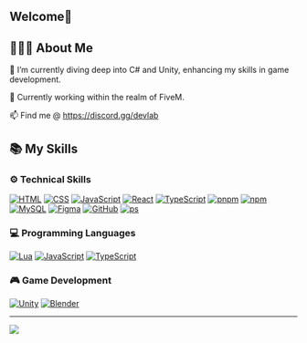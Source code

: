 ## Welcome👋

## 🙋🏻‍♂️ About Me
🌱 I’m currently diving deep into C# and Unity, enhancing my skills in game development.

💼 Currently working within the realm of FiveM.

📫 Find me @ https://discord.gg/devlab

## 📚 My Skills

### ⚙️ Technical Skills
[![HTML](https://skillicons.dev/icons?i=html)](https://skillicons.dev)
[![CSS](https://skillicons.dev/icons?i=css)](https://skillicons.dev)
[![JavaScript](https://skillicons.dev/icons?i=js)](https://skillicons.dev)
[![React](https://skillicons.dev/icons?i=react)](https://skillicons.dev)
[![TypeScript](https://skillicons.dev/icons?i=ts)](https://skillicons.dev)
[![pnpm](https://skillicons.dev/icons?i=pnpm)](https://skillicons.dev)
[![npm](https://skillicons.dev/icons?i=npm)](https://skillicons.dev)
[![MySQL](https://skillicons.dev/icons?i=mysql)](https://skillicons.dev)
[![Figma](https://skillicons.dev/icons?i=figma)](https://skillicons.dev)
[![GitHub](https://skillicons.dev/icons?i=github)](https://skillicons.dev)
[![ps](https://skillicons.dev/icons?i=ps)](https://skillicons.dev)

### 💻 Programming Languages
[![Lua](https://skillicons.dev/icons?i=lua)](https://skillicons.dev)
[![JavaScript](https://skillicons.dev/icons?i=js)](https://skillicons.dev)
[![TypeScript](https://skillicons.dev/icons?i=ts)](https://skillicons.dev)

### 🎮 Game Development
[![Unity](https://skillicons.dev/icons?i=unity)](https://skillicons.dev)
[![Blender](https://skillicons.dev/icons?i=blender)](https://skillicons.dev)

-----------------------------------------------------------------------------------------------------------------------

![](https://komarev.com/ghpvc/?username=zurkatron&color=green)

<!--
**zurkatron/zurkatron** is a ✨ _special_ ✨ repository because its `README.md` (this file) appears on your GitHub profile.

Here are some ideas to get you started:

- 🔭 I’m currently working on ...
- 🌱 I’m currently learning ...
- 👯 I’m looking to collaborate on ...
- 🤔 I’m looking for help with ...
- 💬 Ask me about ...
- 📫 How to reach me: ...
- 😄 Pronouns: ...
- ⚡ Fun fact: ...
-->
